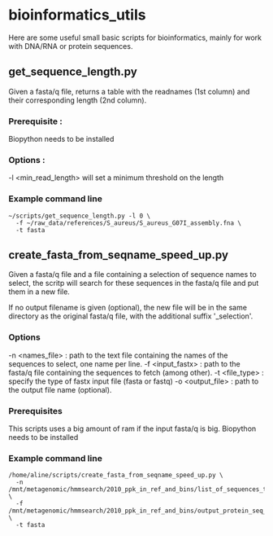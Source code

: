 # bioinformatics_utils
Here are some useful small basic scripts for bioinformatics, mainly for work with DNA/RNA or protein sequences.

## get_sequence_length.py
Given a fasta/q file, returns a table with the readnames (1st column) and their corresponding length (2nd column).

### Prerequisite : 
Biopython needs to be installed 

### Options : 
-l <min_read_length> will set a minimum threshold on the length

### Example command line
```{bash}
~/scripts/get_sequence_length.py -l 0 \
  -f ~/raw_data/references/S_aureus/S_aureus_G07I_assembly.fna \
  -t fasta
```
## create_fasta_from_seqname_speed_up.py

Given a fasta/q file and a file containing a selection of sequence names to select, the scritp will
search for these sequences in the fasta/q file and put them in a new file. 

If no output filename is given (optional), the new file will be in the same directory as the original 
fasta/q file, with the additional suffix '_selection'.
 
### Options 
-n <names_file> : path to the text file containing the names of the sequences to select, one name per line.
-f <input_fastx> : path to the fasta/q file containing the sequences to fetch (among other).
-t <file_type> : specify the type of fastx input file (fasta or fastq)
-o <output_file> : path to the output file name (optional).

### Prerequisites
This scripts uses a big amount of ram if the input fasta/q is big.
Biopython needs to be installed

### Example command line
```
/home/aline/scripts/create_fasta_from_seqname_speed_up.py \
  -n /mnt/metagenomic/hmmsearch/2010_ppk_in_ref_and_bins/list_of_sequences_to_keep.csv \
  -f /mnt/metagenomic/hmmsearch/2010_ppk_in_ref_and_bins/output_protein_seq_TIGR03705.faa \
  -t fasta
```
